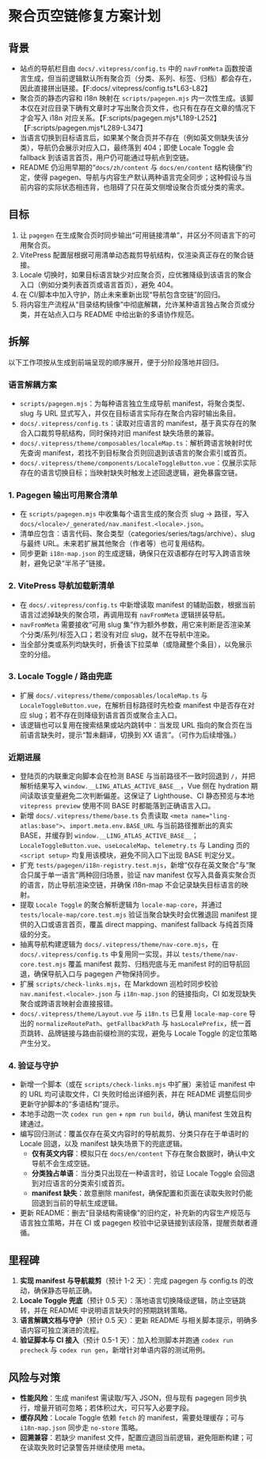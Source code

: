 # 聚合页空链修复方案计划

## 背景

- 站点的导航栏目由 `docs/.vitepress/config.ts` 中的 `navFromMeta` 函数按语言生成，但当前逻辑默认所有聚合页（分类、系列、标签、归档）都会存在，因此直接拼出链接。【F:docs/.vitepress/config.ts†L63-L82】
- 聚合页的静态内容和 i18n 映射在 `scripts/pagegen.mjs` 内一次性生成。该脚本仅在对应目录下确有文章时才写出聚合页文件，也只有在存在文章的情况下才会写入 i18n 对应关系。【F:scripts/pagegen.mjs†L189-L252】【F:scripts/pagegen.mjs†L289-L347】
- 当语言切换到目标语言后，如果某个聚合页并不存在（例如英文侧缺失该分类），导航仍会展示对应入口，最终落到 404；即使 Locale Toggle 会 fallback 到该语言首页，用户仍可能通过导航点到空链。
- README 仍沿用早期的“`docs/zh/content` 与 `docs/en/content` 结构镜像”约定，使得 pagegen、导航与内容生产默认两种语言完全同步；这种假设与当前内容的实际状态相违背，也阻碍了只在英文侧增设聚合页或分类的需求。

## 目标

1. 让 `pagegen` 在生成聚合页时同步输出“可用链接清单”，并区分不同语言下的可用聚合页。
2. VitePress 配置层根据可用清单动态裁剪导航结构，仅渲染真正存在的聚合链接。
3. Locale 切换时，如果目标语言缺少对应聚合页，应优雅降级到该语言的聚合入口（例如分类列表首页或语言首页），避免 404。
4. 在 CI/脚本中加入守护，防止未来重新出现“导航包含空链”的回归。
5. 将内容生产流程从“目录结构镜像”中彻底解耦，允许某种语言独占聚合页或分类，并在站点入口与 README 中给出新的多语协作规范。

## 拆解

以下工作项按从生成到前端呈现的顺序展开，便于分阶段落地并回归。

### 语言解耦方案

- `scripts/pagegen.mjs`：为每种语言独立生成导航 manifest，将聚合类型、slug 与 URL 显式写入，并仅在目标语言实际存在聚合内容时输出条目。
- `docs/.vitepress/config.ts`：读取对应语言的 manifest，基于真实存在的聚合入口裁剪导航结构，同时保持对旧 manifest 缺失场景的兼容。
- `docs/.vitepress/theme/composables/localeMap.ts`：解析跨语言映射时优先查询 manifest，若找不到目标聚合页则回退到该语言的聚合索引或首页。
- `docs/.vitepress/theme/components/LocaleToggleButton.vue`：仅展示实际存在的语言切换目标；当映射缺失时触发上述回退逻辑，避免暴露空链。

### 1. Pagegen 输出可用聚合清单

- 在 `scripts/pagegen.mjs` 中收集每个语言生成的聚合页 slug → 路径，写入 `docs/<locale>/_generated/nav.manifest.<locale>.json`。
- 清单应包含：语言代码、聚合类型（categories/series/tags/archive）、slug 与最终 URL。未来若扩展其他聚合（作者等）也可复用结构。
- 同步更新 `i18n-map.json` 的生成逻辑，确保只在双语都存在时写入跨语言映射，避免记录“半吊子”链接。

### 2. VitePress 导航加载新清单

- 在 `docs/.vitepress/config.ts` 中新增读取 manifest 的辅助函数，根据当前语言过滤掉缺失的聚合项，再调用现有 `navFromMeta` 逻辑拼装导航。
- `navFromMeta` 需要接收“可用 slug 集”作为额外参数，用它来判断是否渲染某个分类/系列/标签入口；若没有对应 slug，就不在导航中渲染。
- 当全部分类或系列均缺失时，折叠该下拉菜单（或隐藏整个条目），以免展示空的分组。

### 3. Locale Toggle / 路由兜底

- 扩展 `docs/.vitepress/theme/composables/localeMap.ts` 与 `LocaleToggleButton.vue`，在解析目标路径时先检查 manifest 中是否存在对应 slug；若不存在则降级到语言首页或聚合主入口。
- 该逻辑也可以复用在搜索结果或站内跳转中：当发现 URL 指向的聚合页在当前语言缺失时，提示“暂未翻译，切换到 XX 语言”。（可作为后续增强。）

### 近期进展

- 登陆页的内联重定向脚本会在检测 BASE 与当前路径不一致时回退到 `/`，并把解析结果写入 `window.__LING_ATLAS_ACTIVE_BASE__`，Vue 侧在 hydration 期间读取该变量避免二次判断偏差。这保证了 Lighthouse、CI 静态预览与本地 `vitepress preview` 使用不同 BASE 时都能落到正确语言入口。
- 新增 `docs/.vitepress/theme/base.ts` 负责读取 `<meta name="ling-atlas:base">`、`import.meta.env.BASE_URL` 与当前路径推断出的真实 BASE，并缓存到 `window.__LING_ATLAS_ACTIVE_BASE__`；
  `LocaleToggleButton.vue`、`useLocaleMap`、`telemetry.ts` 与 Landing 页的 `<script setup>` 均复用该模块，避免不同入口下出现 BASE 判定分叉。
- 扩充 `tests/pagegen/i18n-registry.test.mjs`，新增“仅存在英文聚合”与“聚合只属于单一语言”两种回归场景，验证 nav manifest 仅写入具备真实聚合页的语言，防止导航渲染空链，并确保 i18n-map 不会记录缺失目标语言的映射。
- 提取 `Locale Toggle` 的聚合解析逻辑为 `locale-map-core`，并通过 `tests/locale-map/core.test.mjs` 验证当聚合缺失时会优雅退回 manifest 提供的入口或语言首页，覆盖 direct mapping、manifest fallback 与纯首页降级的分支。
- 抽离导航构建逻辑为 `docs/.vitepress/theme/nav-core.mjs`，在 `docs/.vitepress/config.ts` 中复用同一实现，并以 `tests/theme/nav-core.test.mjs` 覆盖 manifest 裁剪、归档兜底与无 manifest 时的旧导航回退，确保导航入口与 pagegen 产物保持同步。
- 扩展 `scripts/check-links.mjs`，在 Markdown 巡检时同步校验 `nav.manifest.<locale>.json` 与 `i18n-map.json` 的链接指向，CI 如发现缺失聚合或跨语言映射会直接报错。
- `docs/.vitepress/theme/Layout.vue` 与 `i18n.ts` 已复用 `locale-map-core` 导出的 `normalizeRoutePath`、`getFallbackPath` 与 `hasLocalePrefix`，统一首页跳转、品牌链接与路由前缀检测的实现，避免与 Locale Toggle 的定位策略产生分叉。

### 4. 验证与守护

- 新增一个脚本（或在 `scripts/check-links.mjs` 中扩展）来验证 manifest 中的 URL 均可读取文件，CI 失败时给出详细列表，并在 README 调整后同步更新守护脚本的“多语结构”提示。
- 本地手动跑一次 `codex run gen` + `npm run build`，确认 manifest 生效且构建通过。
- 编写回归测试：覆盖仅存在英文内容时的导航裁剪、分类只存在于单语时的 Locale 回退，以及 manifest 缺失场景下的兜底逻辑。
  - **仅有英文内容**：模拟只在 `docs/en/content` 下存在聚合数据时，确认中文导航不会生成空链。
  - **分类独占单语**：当分类只出现在一种语言时，验证 Locale Toggle 会回退到对应语言的分类索引或首页。
  - **manifest 缺失**：故意删除 manifest，确保配置和页面在读取失败时仍能回退到当前的导航生成逻辑。
- 更新 README：删去“目录结构需镜像”的旧约定，补充新的内容生产规范与语言独立策略，并在 CI 或 pagegen 校验中记录链接到该段落，提醒贡献者遵循。

## 里程碑

1. **实现 manifest 与导航裁剪**（预计 1-2 天）：完成 pagegen 与 config.ts 的改动，确保静态导航正确。
2. **Locale Toggle 兜底**（预计 0.5 天）：落地语言切换降级逻辑，防止空链跳转，并在 README 中说明语言缺失时的预期跳转策略。
3. **语言解耦文档与守护**（预计 0.5 天）：更新 README 与相关脚本提示，明确多语内容可独立演进的流程。
4. **验证脚本与 CI 接入**（预计 0.5-1 天）：加入检测脚本并跑通 `codex run precheck` 与 `codex run gen`，新增针对单语内容的测试用例。

## 风险与对策

- **性能风险**：生成 manifest 需读取/写入 JSON，但与现有 pagegen 同步执行，增量开销可忽略；若体积过大，可只写入必要字段。
- **缓存风险**：Locale Toggle 依赖 `fetch` 的 manifest，需要处理缓存；可与 `i18n-map.json` 同步走 `no-store` 策略。
- **回溯兼容**：若缺少 manifest 文件，配置应退回当前逻辑，避免阻断构建；可在读取失败时记录警告并继续使用 meta。

